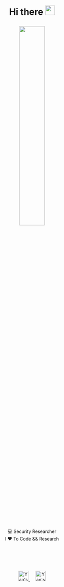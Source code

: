 <h1>
	<p align="center">Hi there <a href="#"><img style="margin-top:-13px" width="30px" src="https://img.icons8.com/?size=256&id=1H52efUsDX7A&format=png"></a> </p>
</h1>

<p align="center">
	<a href="#">
	<img width="40%" src="[https://github.com/yanoshercohen/yanoshercohen/assets/74152828/a25e8c88-840b-4ebb-8b24-fabce01fada6](https://github-production-user-asset-6210df.s3.amazonaws.com/74152828/316268226-fef03325-cd05-4b43-8f2c-0155f0a1f537.jpg?X-Amz-Algorithm=AWS4-HMAC-SHA256&X-Amz-Credential=AKIAVCODYLSA53PQK4ZA%2F20240323%2Fus-east-1%2Fs3%2Faws4_request&X-Amz-Date=20240323T204844Z&X-Amz-Expires=300&X-Amz-Signature=0685a27756da2295c7e026b97b0a73e7f5c350021747943d1f8f8e6a73f74ae3&X-Amz-SignedHeaders=host&actor_id=74152828&key_id=0&repo_id=472319370)">
	</a>
</p>
<p align="center">
	<a>
	💻 Security Researcher
	</a>
	<br/>
	<a>
	I ❤ To Code && Research
	</a>
	<br/>
	
</p>
<h1>
	<br/>
</h1>
<p align="center">
	<a href="https://twitter.com/0x7F454C">
	<img alt="Yan's Twitter" width="32px" src="https://img.icons8.com/?size=256&id=phOKFKYpe00C&format=png" style="max-width:100%;text-decoration: none;">
	</a>
	<a>&ensp;&ensp;</a>
	<a href="https://linkedin.com/in/yanoc">
	<img alt="Yan's LinkedIN" width="32px" src="https://img.icons8.com/?size=256&id=13930&format=png" style="max-width:100%;text-decoration: none;">
	</a>
</p>
